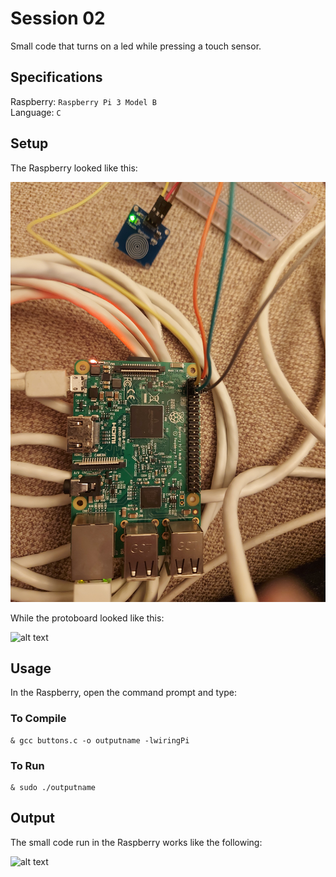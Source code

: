 # Session 02

Small code that turns on a led while pressing a touch sensor. <br />

## Specifications

Raspberry: `Raspberry Pi 3 Model B` <br />
Language: `C` <br />

## Setup

The Raspberry looked like this: <br />

![alt text](https://github.com/the-other-mariana/circuits-workshop/blob/master/session02/images/set-up-01.jpg?raw=true) <br />

While the protoboard looked like this: <br />

![alt text](https://github.com/the-other-mariana/circuits-workshop/blob/master/session02/images/set-up-02.jpg?raw=true) <br />

## Usage

In the Raspberry, open the command prompt and type:

### To Compile

```
& gcc buttons.c -o outputname -lwiringPi
```

### To Run

```
& sudo ./outputname
```

## Output 

The small code run in the Raspberry works like the following:

![alt text](https://github.com/the-other-mariana/circuits-workshop/blob/master/session02/images/output-gif.gif) <br />